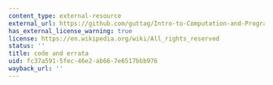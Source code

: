```yaml
---
content_type: external-resource
external_url: https://github.com/guttag/Intro-to-Computation-and-Programming
has_external_license_warning: true
license: https://en.wikipedia.org/wiki/All_rights_reserved
status: ''
title: code and errata
uid: fc37a591-5fec-46e2-ab66-7e6517bbb976
wayback_url: ''
---
```

